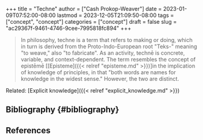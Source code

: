 +++
title = "Techne"
author = ["Cash Prokop-Weaver"]
date = 2023-01-09T07:52:00-08:00
lastmod = 2023-12-05T21:09:50-08:00
tags = ["concept", "concept"]
categories = ["concept"]
draft = false
slug = "ac29367f-9461-4746-9cee-7995818fc894"
+++

> In philosophy, techne is a term that refers to making or doing, which in turn is derived from the Proto-Indo-European root "Teks-" meaning "to weave," also "to fabricate". As an activity, technē is concrete, variable, and context-dependent. The term resembles the concept of epistēmē [[Episteme]({{< relref "episteme.md" >}})]in the implication of knowledge of principles, in that "both words are names for knowledge in the widest sense." However, the two are distinct.

Related: [Explicit knowledge]({{< relref "explicit_knowledge.md" >}})


## Bibliography {#bibliography}

## References

<style>.csl-entry{text-indent: -1.5em; margin-left: 1.5em;}</style><div class="csl-bib-body">
</div>
